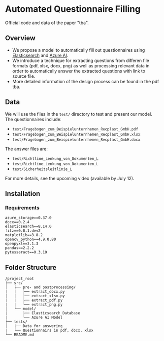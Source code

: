 # Automated Questionnaire Filling

Official code and data of the paper "tba".

## Overview

- We propose a model to automatically fill out questionnaires using [Elasticsearch](https://www.elastic.co/de/elasticsearch) and [Azure AI](https://ai.azure.com/).
- We introduce a technique for extracting questions from differen file formats (pdf, xlsx, docx, png) as well as processing relevant data in order to automatically answer the extracted questions with link to source file.
- More detailed information of the design process can be found in the pdf tba.

## Data

We will use the files in the `test/` directory to test and present our model. The questionnaires include:

- `test/Fragebogen_zum_Beispielunternhemen_Recplast_GmbH.pdf`
- `test/Fragebogen_zum_Beispielunternhemen_Recplast_GmbH.xlsx`
- `test/Fragebogen_zum_Beispielunternhemen_Recplast_GmbH.docx`

The answer files are:

- `test/Richtline_Lenkung_von_Dokumenten_L`
- `test/Richtline_Lenkung_von_Dokumenten_L`
- `test/Sicherheitsleitlinie_L`

For more details, see the upcoming video (available by July 12).

## Installation

### Requirements

```plaintext
azure_storage==0.37.0
docx==0.2.4
elasticsearch==8.14.0
fitz==0.0.1.dev2
matplotlib==3.8.2
opencv_python==4.9.0.80
openpyxl==3.1.3
pandas==2.2.2
pytesseract==0.3.10
```

## Folder Structure
```plaintext
/project_root
├── src/
│   ├── pre- and postprocessing/
|   |   ├── extract_docx.py
|   |   ├── extract_xlsx.py
|   |   ├── extract_pdf.py
|   |   └── extract_png.py
│   └── model/
|       ├── Elasticsearch Database
|       └── Azure AI Model
├── tests/
|   ├── Data for answering
|   └── Questionnairs in pdf, docx, xlsx
└── README.md
```
